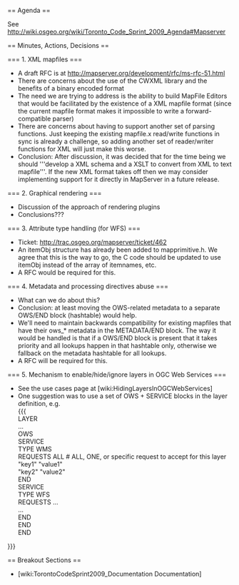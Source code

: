 == Agenda ==                                                                                                                                                                                                                                                                                                                              
                                                                                                                                                                                                                                                                                                                                          
See http://wiki.osgeo.org/wiki/Toronto_Code_Sprint_2009_Agenda#Mapserver                                                                                                                                                                                                                                                                  
                                                                                                                                                                                                                                                                                                                                          
== Minutes, Actions, Decisions ==                                                                                                                                                                                                                                                                                                         
                                                                                                                                                                                                                                                                                                                                          
=== 1. XML mapfiles ===                                                                                                                                                                                                                                                                                                                   
                                                                                                                                                                                                                                                                                                                                          
 * A draft RFC is at http://mapserver.org/development/rfc/ms-rfc-51.html                                                                                                                                                                                                                                                                  
 * There are concerns about the use of the CWXML library and the benefits of a binary encoded format                                                                                                                                                                                                                                      
 * The need we are trying to address is the ability to build MapFile Editors that would be facilitated by the existence of a XML mapfile format (since the current mapfile format makes it impossible to write a forward-compatible parser)                                                                                               
 * There are concerns about having to support another set of parsing functions. Just keeping the existing mapfile.x read/write functions in sync is already a challenge, so adding another set of reader/writer functions for XML will just make this worse.                                                                              
 * Conclusion: After discussion, it was decided that for the time being we should '''develop a XML schema and a XSLT to convert from XML to text mapfile'''. If the new XML format takes off then we may consider implementing support for it directly in MapServer in a future release.                                                  
                                                                                                                                                                                                                                                                                                                                          
=== 2. Graphical rendering ===                                                                                                                                                                                                                                                                                                            
                                                                                                                                                                                                                                                                                                                                          
 * Discussion of the approach of rendering plugins                                                                                                                                                                                                                                                                                        
 * Conclusions???                                                                                                                                                                                                                                                                                                                         
                                                                                                                                                                                                                                                                                                                                          
=== 3. Attribute type handling (for WFS) ===                                                                                                                                                                                                                                                                                              
                                                                                                                                                                                                                                                                                                                                          
 * Ticket: http://trac.osgeo.org/mapserver/ticket/462                                                                                                                                                                                                                                                                                     
 * An itemObj structure has already been added to mapprimitive.h. We agree that this is the way to go, the C code should be updated to use itemObj instead of the array of itemnames, etc.                                                                                                                                                
 * A RFC would be required for this.                                                                                                                                                                                                                                                                                                      
                                                                                                                                                                                                                                                                                                                                          
=== 4. Metadata and processing directives abuse ===                                                                                                                                                                                                                                                                                       
                                                                                                                                                                                                                                                                                                                                          
 * What can we do about this?                                                                                                                                                                                                                                                                                                             
 * Conclusion: at least moving the OWS-related metadata to a separate OWS/END block (hashtable) would help.                                                                                                                                                                                                                               
 * We'll need to maintain backwards compatibility for existing mapfiles that have their ows_* metadata in the METADATA/END block. The way it would be handled is that if a OWS/END block is present that it takes priority and all lookups happen in that hashtable only, otherwise we fallback on the metadata hashtable for all lookups.
 * A RFC will be required for this.                                                                                                                                                                                                                                                                                                       
                                                                                                                                                                                                                                                                                                                                          
=== 5. Mechanism to enable/hide/ignore layers in OGC Web Services ===                                                                                                                                                                                                                                                                     
                                                                                                                                                                                                                                                                                                                                          
 * See the use cases page at [wiki:HidingLayersInOGCWebServices]                                                                                                                                                                                                                                                                          
 * One suggestion was to use a set of OWS + SERVICE blocks in the layer definition, e.g.                                                                                                                                                                                                                                                  
{{{                                                                                                                                                                                                                                                                                                                                       
  LAYER                                                                                                                                                                                                                                                                                                                                   
    ...                                                                                                                                                                                                                                                                                                                                   
    OWS                                                                                                                                                                                                                                                                                                                                   
       SERVICE                                                                                                                                                                                                                                                                                                                            
         TYPE WMS                                                                                                                                                                                                                                                                                                                         
         REQUESTS ALL # ALL, ONE, or specific request to accept for this layer                                                                                                                                                                                                                                                            
         "key1" "value1"                                                                                                                                                                                                                                                                                                                  
         "key2" "value2"                                                                                                                                                                                                                                                                                                                  
       END                                                                                                                                                                                                                                                                                                                                
       SERVICE                                                                                                                                                                                                                                                                                                                            
         TYPE WFS                                                                                                                                                                                                                                                                                                                         
         REQUESTS ...                                                                                                                                                                                                                                                                                                                     
         ...                                                                                                                                                                                                                                                                                                                              
       END                                                                                                                                                                                                                                                                                                                                
    END                                                                                                                                                                                                                                                                                                                                   
  END                                                                                                                                                                                                                                                                                                                                     
                                                                                                                                                                                                                                                                                                                                          
}}}                                                                                                                                                                                                                                                                                                                                       
                                                                                                                                                                                                                                                                                                                                          
== Breakout Sections ==                                                                                                                                                                                                                                                                                                                   
                                                                                                                                                                                                                                                                                                                                          
  * [wiki:TorontoCodeSprint2009_Documentation Documentation]                                                                                                                                                                                                                                                                              
                                                                                                                                                                                                                                                                                                                                          

